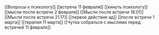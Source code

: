 [[Вопросы к психологу]]
[[встреча 11 февраля]]
[[кинуть психологу]]
[[мысли после встречи 2 февраля]]
[[Мысли после встречи 18.01]]
[[Мысли после встречи 21.17]]
[[первое действие ад]]
[[после встречи 1 марта]]
[[терапия 11 марта]]
[[Чутка собраться с мыслями перед встречей 11 февраля]]
